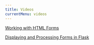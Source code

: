```yaml
---
title: Videos
currentMenu: videos
---
```


[Working with HTML Forms](working-with-html-forms/)

[Displaying and Processing Forms in Flask](forms-in-flask/)
